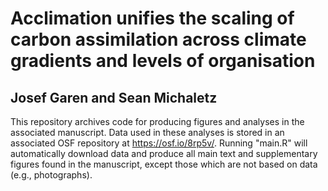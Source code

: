 # Acclimation unifies the scaling of carbon assimilation across climate gradients and levels of organisation
## Josef Garen and Sean Michaletz

This repository archives code for producing figures and analyses in the associated manuscript. Data used in these analyses is stored in an associated OSF repository at https://osf.io/8rp5v/. Running "main.R" will automatically download data and produce all main text and supplementary figures found in the manuscript, except those which are not based on data (e.g., photographs).
